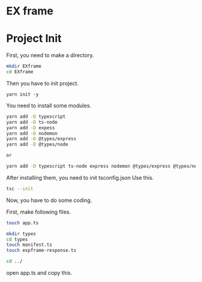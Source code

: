 # EX frame

# Project Init

First, you need to make a directory.

```bash
mkdir EXframe
cd EXframe
```

Then you have to init project.

```npm
yarn init -y
```

You need to install some modules.

```bash
yarn add -D typescript
yarn add -D ts-node
yarn add -D expess
yarn add -D nodemon
yarn add -D @types/express
yarn add -D @types/node

or

yarn add -D typescript ts-node express nodemon @types/express @types/node
```

After installing them, you need to init tsconfig.json
Use this.

```bash
tsc --init
```

Now, you have to do some coding.

First, make following files.

```bash
touch app.ts

mkdir types
cd types
touch manifest.ts
touch expframe-response.ts

cd ../
```

open app.ts and copy this.

```ts

```
